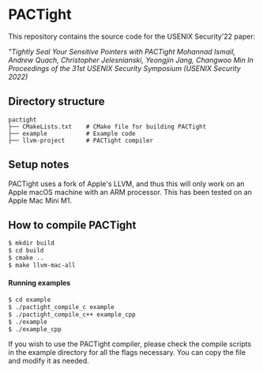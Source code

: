 # PACTight

This repository contains the source code for the USENIX Security'22 paper:

*"Tightly Seal Your Sensitive Pointers with PACTight
Mohannad Ismail, Andrew Quach, Christopher Jelesnianski, Yeongjin Jang, Changwoo Min
In Proceedings of the 31st USENIX Security Symposium (USENIX Security 2022)*

## Directory structure
```{.sh}
pactight
├── CMakeLists.txt    # CMake file for building PACTight
├── example           # Example code
├── llvm-project      # PACTight compiler
```


## Setup notes
PACTight uses a fork of Apple's LLVM, and thus this will only work on an Apple macOS machine with an ARM processor. This has been tested on an Apple Mac Mini M1.

## How to compile PACTight
```bash
$ mkdir build
$ cd build
$ cmake ..
$ make llvm-mac-all
```

#### Running examples
```bash
$ cd example
$ ./pactight_compile_c example
$ ./pactight_compile_c++ example_cpp
$ ./example
$ ./example_cpp
```
If you wish to use the PACTight compiler, please check the compile scripts in the example directory for all the flags necessary. You can copy the file and modify it as needed.
